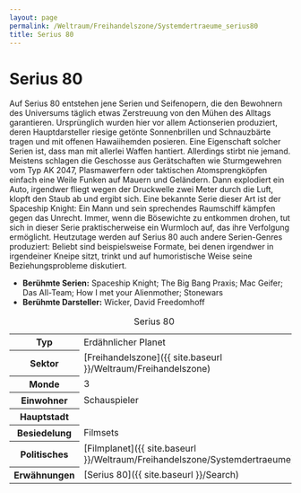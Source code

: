 ```yaml
---
layout: page
permalink: /Weltraum/Freihandelszone/Systemdertraeume_serius80
title: Serius 80
---
```



# Serius 80


Auf Serius 80 entstehen jene Serien und Seifenopern, die den Bewohnern des Universums täglich etwas Zerstreuung von den Mühen des Alltags garantieren. Ursprünglich wurden hier vor allem Actionserien produziert, deren Hauptdarsteller riesige getönte Sonnenbrillen und Schnauzbärte tragen und mit offenen Hawaiihemden posieren. Eine Eigenschaft solcher Serien ist, dass man mit allerlei Waffen hantiert. Allerdings stirbt nie jemand. Meistens schlagen die Geschosse aus Gerätschaften wie Sturmgewehren vom Typ AK 2047, Plasmawerfern oder taktischen Atomsprengköpfen einfach eine Weile Funken auf Mauern und Geländern. Dann explodiert ein Auto, irgendwer fliegt wegen der Druckwelle zwei Meter durch die Luft, klopft den Staub ab und ergibt sich. Eine bekannte Serie dieser Art ist der Spaceship Knight: Ein Mann und sein sprechendes Raumschiff kämpfen gegen das Unrecht. Immer, wenn die Bösewichte zu entkommen drohen, tut sich in dieser Serie praktischerweise ein Wurmloch auf, das ihre Verfolgung ermöglicht. Heutzutage werden auf Serius 80 auch andere Serien-Genres produziert: Beliebt sind beispielsweise Formate, bei denen irgendwer in irgendeiner Kneipe sitzt, trinkt und auf humoristische Weise seine Beziehungsprobleme diskutiert.

- **Berühmte Serien:** Spaceship Knight; The Big Bang Praxis; Mac Geifer; Das All-Team; How I met your Alienmother; Stonewars
- **Berühmte Darsteller:** Wicker, David Freedomhoff


<aside>
<table data-type="planet">
<caption>Serius 80</caption>
<tbody>
<tr><th>Typ</th><td>Erdähnlicher Planet</td></tr>
<tr><th>Sektor</th><td>[Freihandelszone]({{ site.baseurl }}/Weltraum/Freihandelszone)</td></tr>
<tr><th>Monde</th><td>3</td></tr>
<tr><th>Einwohner</th><td>Schauspieler</td></tr>
<tr><th>Hauptstadt</th><td> </td></tr>
<tr><th>Besiedelung</th><td>Filmsets</td></tr>
<tr><th>Politisches</th><td>[Filmplanet]({{ site.baseurl }}/Weltraum/Freihandelszone/Systemdertraeume)</td></tr>
<tr><th>Erwähnungen</th><td>[Serius 80]({{ site.baseurl }}/Search)</td></tr>
</tbody>
</table>

</aside>

